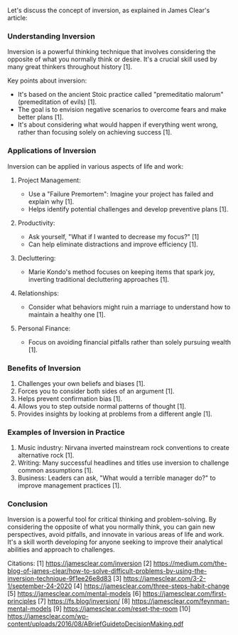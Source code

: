 Let's discuss the concept of inversion, as explained in James Clear's article:
### Understanding Inversion
Inversion is a powerful thinking technique that involves considering the opposite of what you normally think or desire. It's a crucial skill used by many great thinkers throughout history [1].

Key points about inversion:
- It's based on the ancient Stoic practice called "premeditatio malorum" (premeditation of evils) [1].
- The goal is to envision negative scenarios to overcome fears and make better plans [1].
- It's about considering what would happen if everything went wrong, rather than focusing solely on achieving success [1].

### Applications of Inversion
Inversion can be applied in various aspects of life and work:
1. Project Management:
   - Use a "Failure Premortem": Imagine your project has failed and explain why [1].
   - Helps identify potential challenges and develop preventive plans [1].

2. Productivity:
   - Ask yourself, "What if I wanted to decrease my focus?" [1]
   - Can help eliminate distractions and improve efficiency [1].

3. Decluttering:
   - Marie Kondo's method focuses on keeping items that spark joy, inverting traditional decluttering approaches [1].

4. Relationships:
   - Consider what behaviors might ruin a marriage to understand how to maintain a healthy one [1].

5. Personal Finance:
   - Focus on avoiding financial pitfalls rather than solely pursuing wealth [1].
### Benefits of Inversion
1. Challenges your own beliefs and biases [1].
2. Forces you to consider both sides of an argument [1].
3. Helps prevent confirmation bias [1].
4. Allows you to step outside normal patterns of thought [1].
5. Provides insights by looking at problems from a different angle [1].
### Examples of Inversion in Practice
1. Music industry: Nirvana inverted mainstream rock conventions to create alternative rock [1].
2. Writing: Many successful headlines and titles use inversion to challenge common assumptions [1].
3. Business: Leaders can ask, "What would a terrible manager do?" to improve management practices [1].
### Conclusion
Inversion is a powerful tool for critical thinking and problem-solving. By considering the opposite of what you normally think, you can gain new perspectives, avoid pitfalls, and innovate in various areas of life and work. It's a skill worth developing for anyone seeking to improve their analytical abilities and approach to challenges.

Citations:
[1] https://jamesclear.com/inversion
[2] https://medium.com/the-blog-of-james-clear/how-to-solve-difficult-problems-by-using-the-inversion-technique-9f1ee26e8d83
[3] https://jamesclear.com/3-2-1/september-24-2020
[4] https://jamesclear.com/three-steps-habit-change
[5] https://jamesclear.com/mental-models
[6] https://jamesclear.com/first-principles
[7] https://fs.blog/inversion/
[8] https://jamesclear.com/feynman-mental-models
[9] https://jamesclear.com/reset-the-room
[10] https://jamesclear.com/wp-content/uploads/2016/08/ABriefGuidetoDecisionMaking.pdf